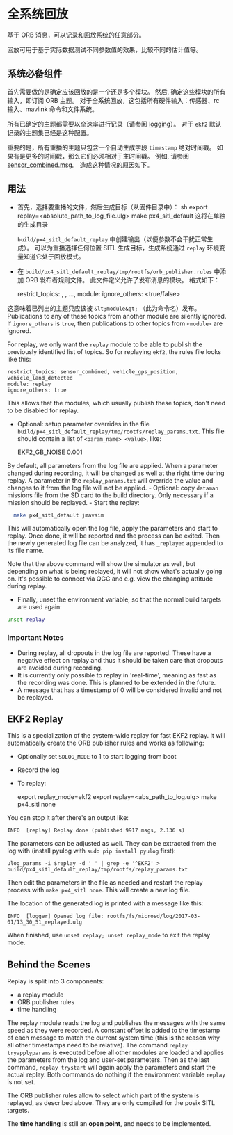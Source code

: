 # 全系统回放

基于 ORB 消息，可以记录和回放系统的任意部分。

回放可用于基于实际数据测试不同参数值的效果，比较不同的估计值等。

## 系统必备组件

首先需要做的是确定应该回放的是一个还是多个模块。 然后, 确定这些模块的所有输入，即订阅 ORB 主题。 对于全系统回放，这包括所有硬件输入：传感器、rc 输入、mavlink 命令和文件系统。

所有已确定的主题都需要以全速率进行记录（请参阅 [logging](../log/logging.md)）。 对于 `ekf2` 默认记录的主题集已经是这种配置。

重要的是，所有重播的主题只包含一个自动生成字段 `timestamp` 绝对时间戳。 如果有是更多的时间戳，那么它们必须相对于主时间戳。 例如, 请参阅 [sensor_combined.msg](https://github.com/PX4/Firmware/blob/master/msg/sensor_combined.msg)。 造成这种情况的原因如下。

## 用法

- 首先，选择要重播的文件，然后生成目标（从固件目录中）： 
        sh
        export replay=<absolute_path_to_log_file.ulg>
        make px4_sitl_default 这将在单独的生成目录 
    
    `build/px4_sitl_default_replay` 中创建输出（以便参数不会干扰正常生成）。 可以为重播选择任何位置 SITL 生成目标，生成系统通过 `replay` 环境变量知道它处于回放模式。
- 在 `build/px4_sitl_default_replay/tmp/rootfs/orb_publisher.rules` 中添加 ORB 发布者规则文件。 此文件定义允许了发布消息的模块。 格式如下：

    restrict_topics: <topic1>, <topic2>, ..., <topicN>
    module: <module>
    ignore_others: <true/false>
    

这意味着已列出的主题只应该被 `&lt;module&gt;` （此为命令名）发布。 Publications to any of these topics from another module are silently ignored. If `ignore_others` is `true`, then publications to other topics from `<module>` are ignored.

For replay, we only want the `replay` module to be able to publish the previously identified list of topics. So for replaying `ekf2`, the rules file looks like this:

    restrict_topics: sensor_combined, vehicle_gps_position, vehicle_land_detected
    module: replay
    ignore_others: true
    

This allows that the modules, which usually publish these topics, don't need to be disabled for replay.

- Optional: setup parameter overrides in the file `build/px4_sitl_default_replay/tmp/rootfs/replay_params.txt`. This file should contain a list of `<param_name> <value>`, like:

    EKF2_GB_NOISE 0.001
    

By default, all parameters from the log file are applied. When a parameter changed during recording, it will be changed as well at the right time during replay. A parameter in the `replay_params.txt` will override the value and changes to it from the log file will not be applied. - Optional: copy `dataman` missions file from the SD card to the build directory. Only necessary if a mission should be replayed. - Start the replay:

```sh
  make px4_sitl_default jmavsim
```

This will automatically open the log file, apply the parameters and start to replay. Once done, it will be reported and the process can be exited. Then the newly generated log file can be analyzed, it has `_replayed` appended to its file name.

Note that the above command will show the simulator as well, but depending on what is being replayed, it will not show what's actually going on. It's possible to connect via QGC and e.g. view the changing attitude during replay.

- Finally, unset the environment variable, so that the normal build targets are used again:

```sh
unset replay
```

### Important Notes

- During replay, all dropouts in the log file are reported. These have a negative effect on replay and thus it should be taken care that dropouts are avoided during recording.
- It is currently only possible to replay in 'real-time', meaning as fast as the recording was done. This is planned to be extended in the future.
- A message that has a timestamp of 0 will be considered invalid and not be replayed.

## EKF2 Replay

This is a specialization of the system-wide replay for fast EKF2 replay. It will automatically create the ORB publisher rules and works as following:

- Optionally set `SDLOG_MODE` to 1 to start logging from boot
- Record the log
- To replay:

    export replay_mode=ekf2
    export replay=<abs_path_to_log.ulg>
    make px4_sitl none
    

You can stop it after there's an output like:

    INFO  [replay] Replay done (published 9917 msgs, 2.136 s)
    

The parameters can be adjusted as well. They can be extracted from the log with \(install pyulog with `sudo pip install pyulog` first\):

    ulog_params -i $replay -d ' ' | grep -e '^EKF2' > build/px4_sitl_default_replay/tmp/rootfs/replay_params.txt
    

Then edit the parameters in the file as needed and restart the replay process with `make px4_sitl none`. This will create a new log file.

The location of the generated log is printed with a message like this:

    INFO  [logger] Opened log file: rootfs/fs/microsd/log/2017-03-01/13_30_51_replayed.ulg
    

When finished, use `unset replay; unset replay_mode` to exit the replay mode.

## Behind the Scenes

Replay is split into 3 components:

- a replay module
- ORB publisher rules
- time handling

The replay module reads the log and publishes the messages with the same speed as they were recorded. A constant offset is added to the timestamp of each message to match the current system time (this is the reason why all other timestamps need to be relative). The command `replay tryapplyparams` is executed before all other modules are loaded and applies the parameters from the log and user-set parameters. Then as the last command, `replay trystart` will again apply the parameters and start the actual replay. Both commands do nothing if the environment variable `replay` is not set.

The ORB publisher rules allow to select which part of the system is replayed, as described above. They are only compiled for the posix SITL targets.

The **time handling** is still an **open point**, and needs to be implemented.